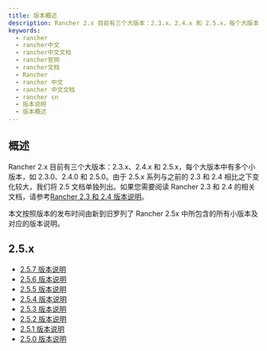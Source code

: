 ```yaml
---
title: 版本概述
description: Rancher 2.x 目前有三个大版本：2.3.x、2.4.x 和 2.5.x，每个大版本中有多个小版本，如 2.3.0、2.4.0 和 2.5.0。本文按照版本的发布时间由新到旧罗列了 Rancher 2.3.x、2.4.x 和 2.5.x 中所包含的所有小版本及对应的版本说明。
keywords:
  - rancher
  - rancher中文
  - rancher中文文档
  - rancher官网
  - rancher文档
  - Rancher
  - rancher 中文
  - rancher 中文文档
  - rancher cn
  - 版本说明
  - 版本概述
---
```


## 概述

Rancher 2.x 目前有三个大版本：2.3.x、2.4.x 和 2.5.x，每个大版本中有多个小版本，如 2.3.0、2.4.0 和 2.5.0。由于 2.5.x 系列与之前的 2.3 和 2.4 相比之下变化较大，我们将 2.5 文档单独列出。如果您需要阅读 Rancher 2.3 和 2.4 的相关文档，请参考[Rancher 2.3 和 2.4 版本说明](/docs/rancher2/_index)。

本文按照版本的发布时间由新到旧罗列了 Rancher 2.5x 中所包含的所有小版本及对应的版本说明。

## 2.5.x

- [2.5.7 版本说明](/docs/rancher2.5/releases/v2.5.7)
- [2.5.6 版本说明](/docs/rancher2.5/releases/v2.5.6)
- [2.5.5 版本说明](/docs/rancher2.5/releases/v2.5.5)
- [2.5.4 版本说明](/docs/rancher2.5/releases/v2.5.4)
- [2.5.3 版本说明](/docs/rancher2.5/releases/v2.5.3)
- [2.5.2 版本说明](/docs/rancher2.5/releases/v2.5.2)
- [2.5.1 版本说明](/docs/rancher2.5/releases/v2.5.1)
- [2.5.0 版本说明](/docs/rancher2.5/releases/v2.5.0)
